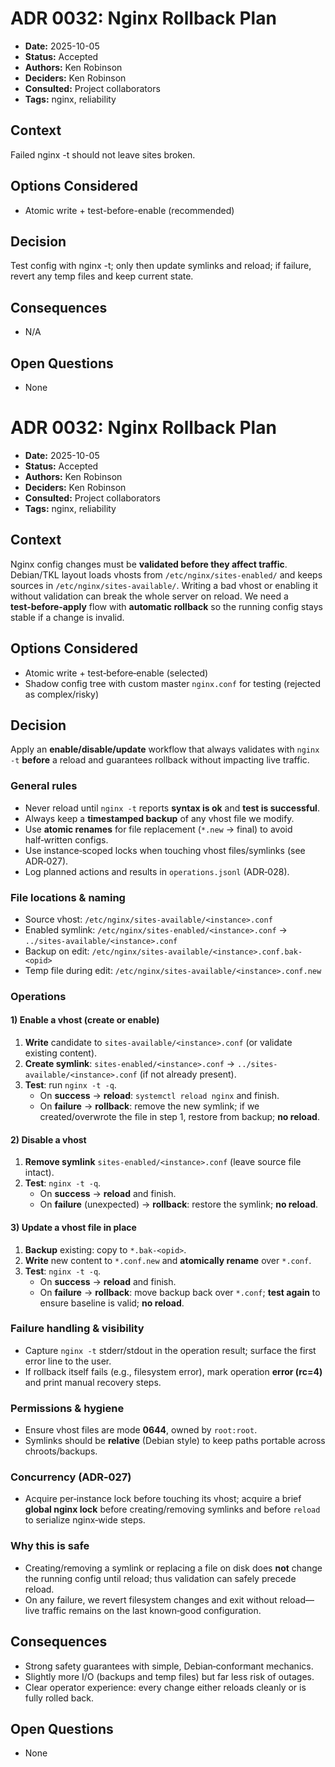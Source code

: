# ADR 0032: Nginx Rollback Plan

- **Date:** 2025-10-05
- **Status:** Accepted
- **Authors:** Ken Robinson
- **Deciders:** Ken Robinson
- **Consulted:** Project collaborators
- **Tags:** nginx, reliability

## Context
Failed nginx -t should not leave sites broken.

## Options Considered
- Atomic write + test-before-enable (recommended)

## Decision
Test config with nginx -t; only then update symlinks and reload; if failure, revert any temp files and keep current state.

## Consequences
- N/A

## Open Questions
- None

# ADR 0032: Nginx Rollback Plan

- **Date:** 2025-10-05
- **Status:** Accepted
- **Authors:** Ken Robinson
- **Deciders:** Ken Robinson
- **Consulted:** Project collaborators
- **Tags:** nginx, reliability

## Context
Nginx config changes must be **validated before they affect traffic**. Debian/TKL layout loads vhosts from `/etc/nginx/sites-enabled/` and keeps sources in `/etc/nginx/sites-available/`. Writing a bad vhost or enabling it without validation can break the whole server on reload. We need a **test‑before‑apply** flow with **automatic rollback** so the running config stays stable if a change is invalid.

## Options Considered
- Atomic write + test‑before‑enable (selected)
- Shadow config tree with custom master `nginx.conf` for testing (rejected as complex/risky)

## Decision
Apply an **enable/disable/update** workflow that always validates with `nginx -t` **before** a reload and guarantees rollback without impacting live traffic.

### General rules
- Never reload until `nginx -t` reports **syntax is ok** and **test is successful**.
- Always keep a **timestamped backup** of any vhost file we modify.
- Use **atomic renames** for file replacement (`*.new` → final) to avoid half‑written configs.
- Use instance‑scoped locks when touching vhost files/symlinks (see ADR‑027).
- Log planned actions and results in `operations.jsonl` (ADR‑028).

### File locations & naming
- Source vhost: `/etc/nginx/sites-available/<instance>.conf`
- Enabled symlink: `/etc/nginx/sites-enabled/<instance>.conf` → `../sites-available/<instance>.conf`
- Backup on edit: `/etc/nginx/sites-available/<instance>.conf.bak-<opid>`
- Temp file during edit: `/etc/nginx/sites-available/<instance>.conf.new`

### Operations
#### 1) Enable a vhost (create or enable)
1. **Write** candidate to `sites-available/<instance>.conf` (or validate existing content).
2. **Create symlink**: `sites-enabled/<instance>.conf` → `../sites-available/<instance>.conf` (if not already present).
3. **Test**: run `nginx -t -q`.
   - On **success** → **reload**: `systemctl reload nginx` and finish.
   - On **failure** → **rollback**: remove the new symlink; if we created/overwrote the file in step 1, restore from backup; **no reload**.

#### 2) Disable a vhost
1. **Remove symlink** `sites-enabled/<instance>.conf` (leave source file intact).
2. **Test**: `nginx -t -q`.
   - On **success** → **reload** and finish.
   - On **failure** (unexpected) → **rollback**: restore the symlink; **no reload**.

#### 3) Update a vhost file in place
1. **Backup** existing: copy to `*.bak-<opid>`.
2. **Write** new content to `*.conf.new` and **atomically rename** over `*.conf`.
3. **Test**: `nginx -t -q`.
   - On **success** → **reload** and finish.
   - On **failure** → **rollback**: move backup back over `*.conf`; **test again** to ensure baseline is valid; **no reload**.

### Failure handling & visibility
- Capture `nginx -t` stderr/stdout in the operation result; surface the first error line to the user.
- If rollback itself fails (e.g., filesystem error), mark operation **error (rc=4)** and print manual recovery steps.

### Permissions & hygiene
- Ensure vhost files are mode **0644**, owned by `root:root`.
- Symlinks should be **relative** (Debian style) to keep paths portable across chroots/backups.

### Concurrency (ADR‑027)
- Acquire per‑instance lock before touching its vhost; acquire a brief **global nginx lock** before creating/removing symlinks and before `reload` to serialize nginx‑wide steps.

### Why this is safe
- Creating/removing a symlink or replacing a file on disk does **not** change the running config until reload; thus validation can safely precede reload.
- On any failure, we revert filesystem changes and exit without reload—live traffic remains on the last known‑good configuration.

## Consequences
- Strong safety guarantees with simple, Debian‑conformant mechanics.
- Slightly more I/O (backups and temp files) but far less risk of outages.
- Clear operator experience: every change either reloads cleanly or is fully rolled back.

## Open Questions
- None